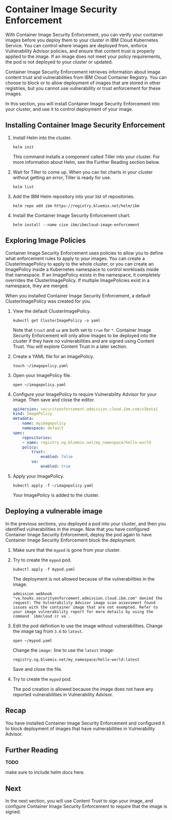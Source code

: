 # Container Image Security Enforcement

With Container Image Security Enforcement, you can verify your container images before you deploy them to your cluster in IBM Cloud Kubernetes Service. You can control where images are deployed from, enforce Vulnerability Advisor policies, and ensure that content trust is properly applied to the image. If an image does not meet your policy requirements, the pod is not deployed to your cluster or updated.

Container Image Security Enforcement retrieves information about image content trust and vulnerabilities from IBM Cloud Container Registry. You can choose to block or to allow deployment of images that are stored in other registries, but you cannot use vulnerability or trust enforcement for these images.

In this section, you will install Container Image Security Enforcement into your cluster, and use it to control deployment of your image.

## Installing Container Image Security Enforcement

1. Install Helm into the cluster.

    `helm init`

    This command installs a component called Tiller into your cluster. For more information about Helm, see the Further Reading section below.

2. Wait for Tiller to come up. When you can list charts in your cluster without getting an error, Tiller is ready for use.

    `helm list`

3. Add the IBM Helm repository into your list of repositories.

    `helm repo add ibm https://registry.bluemix.net/helm/ibm`

4. Install the Container Image Security Enforcement chart.

    `helm install --name cise ibm/ibmcloud-image-enforcement`

## Exploring Image Policies

Container Image Security Enforcement uses policies to allow you to define what enforcement rules to apply to your images. You can create a ClusterImagePolicy to apply to the whole cluster, or you can create an ImagePolicy inside a Kubernetes namespace to control workloads inside that namespace. If an ImagePolicy exists in the namespace, it completely overrides the ClusterImagePolicy. If multiple ImagePolicies exist in a namespace, they are merged.

When you installed Container Image Security Enforcement, a default ClusterImagePolicy was created for you.

1. View the default ClusterImagePolicy.

    `kubectl get ClusterImagePolicy -o yaml`

    Note that `trust` and `va` are both set to `true` for `*`. Container Image Security Enforcement will only allow images to be deployed into the cluster if they have no vulnerabilities and are signed using Content Trust. You will explore Content Trust in a later section.

2. Create a YAML file for an ImagePolicy.

    `touch ~/imagepolicy.yaml`

3. Open your ImagePolicy file.

    `open ~/imagepolicy.yaml`

4. Configure your ImagePolicy to require Vulnerability Advisor for your image. Then save and close the editor.

    ```yaml
    apiVersion: securityenforcement.admission.cloud.ibm.com/v1beta1
    kind: ImagePolicy
    metadata:
        name: myimagepolicy
        namespace: default
    spec:
        repositories:
        - name: registry.ng.bluemix.net/my_namespace/hello-world
        policy:
            trust:
                enabled: false
            va:
                enabled: true
    ```
5. Apply your ImagePolicy.

    `kubectl apply -f ~/imagepolicy.yaml`

    Your ImagePolicy is added to the cluster.

## Deploying a vulnerable image

In the previous sections, you deployed a pod into your cluster, and then you identified vulnerabilities in the image. Now that you have configured Container Image Security Enforcement, deploy the pod again to have Container Image Security Enforcement block the deployment.

1. Make sure that the `mypod` is gone from your cluster.

2. Try to create the `mypod` pod.

    `kubectl apply -f mypod.yaml`

    The deployment is not allowed because of the vulnerabilities in the image.

    ```text
    admission webhook "va.hooks.securityenforcement.admission.cloud.ibm.com" denied the request: The Vulnerability Advisor image scan assessment found issues with the container image that are not exempted. Refer to your image vulnerability report for more details by using the command `ibmcloud cr va`.
    ```

3. Edit the pod definition to use the image without vulnerabilities. Change the image tag from `3.6` to `latest`.

    `open ~/mypod.yaml`

    Change the `image:` line to use the `latest` image:

    `registry.ng.bluemix.net/my_namespace/hello-world:latest`

    Save and close the file.

4. Try to create the `mypod` pod.

    The pod creation is allowed because the image does not have any reported vulnerabilities in Vulnerability Advisor.

## Recap

You have installed Container Image Security Enforcement and configured it to block deployment of images that have vulnerabilities in Vulnerability Advisor.

## Further Reading

**TODO**

make sure to include helm docs here.

## Next

In the next section, you will use Content Trust to sign your image, and configure Container Image Security Enforcement to require that the image is signed.
